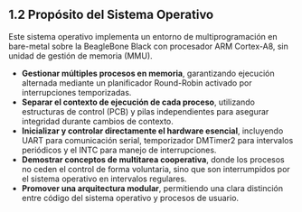 ## 1.2 Propósito del Sistema Operativo

Este sistema operativo implementa un entorno de multiprogramación en bare-metal sobre la BeagleBone Black con procesador ARM Cortex-A8, sin unidad de gestión de memoria (MMU).


- **Gestionar múltiples procesos en memoria**, garantizando ejecución alternada mediante un planificador Round-Robin activado por interrupciones temporizadas.
- **Separar el contexto de ejecución de cada proceso**, utilizando estructuras de control (PCB) y pilas independientes para asegurar integridad durante cambios de contexto.
- **Inicializar y controlar directamente el hardware esencial**, incluyendo UART para comunicación serial, temporizador DMTimer2 para intervalos periódicos y el INTC para manejo de interrupciones.
- **Demostrar conceptos de multitarea cooperativa**, donde los procesos no ceden el control de forma voluntaria, sino que son interrumpidos por el sistema operativo en intervalos regulares.
- **Promover una arquitectura modular**, permitiendo una clara distinción entre código del sistema operativo y procesos de usuario.

